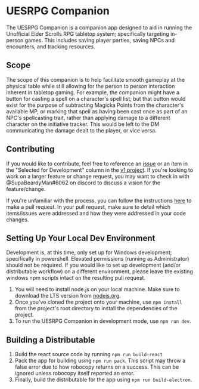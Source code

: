 # UESRPG Companion
The UESRPG Companion is a companion app designed to aid in running the Unofficial Elder Scrolls RPG tabletop system; specifically targeting in-person games. This includes saving player parties, saving NPCs and encounters, and tracking resources.

## Scope
The scope of this companion is to help facilitate smooth gameplay at the physical table while still allowing for the person to person interaction inherent in tabletop gaming. For example, the companion might have a button for casting a spell on a character's spell list; but that button would exist for the purpose of subtracting Magicka Points from the character's available MP, or marking that spell as having been cast once as part of an NPC's spellcasting trait, rather than applying damage to a different character on the initiative tracker. This would be left to the DM communicating the damage dealt to the player, or vice versa.

## Contributing
If you would like to contribute, feel free to reference an [issue](https://github.com/jamesjtb/uesrpg-companion/issues) or an item in the "Selected for Development" column in the [v1 project](https://github.com/jamesjtb/uesrpg-companion/projects/1). If you're looking to work on a larger feature or change request, you may want to check in with @SupaBeardyMan#6062 on discord to discuss a vision for the feature/change.

If you're unfamiliar with the process, you can follow the instructions [here](https://gist.github.com/MarcDiethelm/7303312) to make a pull request. In your pull request, make sure to detail which items/issues were addressed and how they were addressed in your code changes.

## Setting Up Your Local Dev Environment
Development is, at this time, only set up for Windows development; specifically in powershell. Elevated permissions (running as Administrator) should not be required. If you would like to set up development (and/or distributable workflow) on a different environment, please leave the existing windows npm scripts intact on the resulting pull request.
1. You will need to install node.js on your local machine. Make sure to download the LTS version from [nodejs.org](https://nodejs.org).
2. Once you've cloned the project onto your machine, use `npm install` from the project's root directory to install the dependencies of the project.
3. To run the UESRPG Companion in development mode, use `npm run dev`.

## Building a Distributable
1. Build the react source code by running `npm run build-react`
2. Pack the app for building using `npm run pack`. This script may throw a false error due to how robocopy returns on a success. This can be ignored unless robocopy itself reported an error.
3. Finally, build the distributable for the app using `npm run build-electron`.
